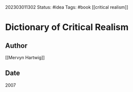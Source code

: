 202303011302
Status: #idea
Tags: #book [[critical realism]]

# Dictionary of Critical Realism

## Author

[[Mervyn Hartwig]]

## Date

2007

